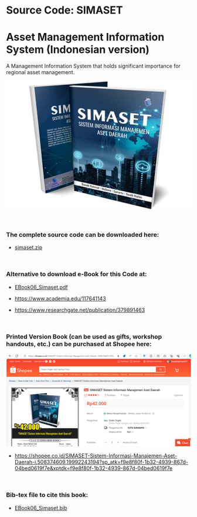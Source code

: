 # Source Code: SIMASET
# Asset Management Information System (Indonesian version)

A Management Information System that holds significant importance for regional asset management.

<p align="center">
  <img src="https://github.com/bsrahmat/ebook-06/blob/main/SIMASET.jpg" alt="" class="img-responsive" width="700">
</p>

<br>

### The complete source code can be downloaded here:

- <a href="https://github.com/bsrahmat/simaset/blob/main/simaset.zip" target="_blank">simaset.zip</a>

<br>

### Alternative to download e-Book for this Code at:

- <a href="https://github.com/bsrahmat/ebook-06/blob/main/EBook06_Simaset.pdf" target="_blank">EBook06_Simaset.pdf</a>

- <a href="https://www.academia.edu/117641143" target="_blank">https://www.academia.edu/117641143</a>

- <a href="https://www.researchgate.net/publication/379891463" target="_blank">https://www.researchgate.net/publication/379891463</a>

<br>

### Printed Version Book (can be used as gifts, workshop handouts, etc.) can be purchased at Shopee here:

<p align="center">
<a href="https://shopee.co.id/SIMASET-Sistem-Informasi-Manajemen-Aset-Daerah-i.508374609.19992243194?sp_atk=f9e8f80f-1b32-4939-867d-04bed0619f7e&xptdk=f9e8f80f-1b32-4939-867d-04bed0619f7e" target="_blank"><img src="https://github.com/bsrahmat/ebook-06/blob/main/shopee_book06.jpg" alt="" class="img-responsive" width="700">
</a>
</p>

- <a href="https://shopee.co.id/SIMASET-Sistem-Informasi-Manajemen-Aset-Daerah-i.508374609.19992243194?sp_atk=f9e8f80f-1b32-4939-867d-04bed0619f7e&xptdk=f9e8f80f-1b32-4939-867d-04bed0619f7e" target="_blank">https://shopee.co.id/SIMASET-Sistem-Informasi-Manajemen-Aset-Daerah-i.508374609.19992243194?sp_atk=f9e8f80f-1b32-4939-867d-04bed0619f7e&xptdk=f9e8f80f-1b32-4939-867d-04bed0619f7e</a>

<br>

### Bib-tex file to cite this book:

- <a href="https://github.com/bsrahmat/ebook-06/blob/main/EBook06_Simaset.bib" target="_blank">EBook06_Simaset.bib</a>

<br>

